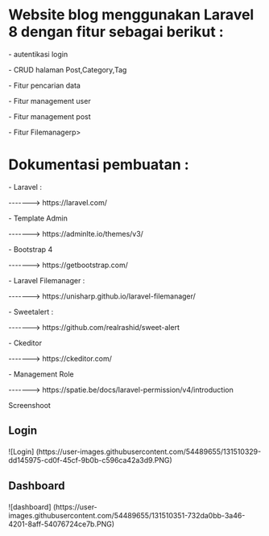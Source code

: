 <h1> Website blog menggunakan Laravel 8 dengan fitur sebagai berikut :</h1>
    <p> - autentikasi login</p>
    <p> - CRUD halaman Post,Category,Tag</p>
    <p> - Fitur pencarian data</p> 
    <p> - Fitur management user</p> 
    <p> - Fitur management post</p> 
    <p> - Fitur Filemanagerp></p>

<h1> Dokumentasi pembuatan :</h1>
    <p> - Laravel :</p>
        <p>-------> https://laravel.com/</p>
    <p> - Template Admin</p>
        <p> -------> https://adminlte.io/themes/v3/</p>
    <p> - Bootstrap 4</p>
        <p>-------> https://getbootstrap.com/</p>
    <p> - Laravel Filemanager : </p>
        <p>-------> https://unisharp.github.io/laravel-filemanager/</p>
    <p> - Sweetalert : </p>
        <p>-------> https://github.com/realrashid/sweet-alert</p>
    <p> - Ckeditor</p>
        <p>-------> https://ckeditor.com/</p> 
    <p> - Management Role</p>
        <p> -------> https://spatie.be/docs/laravel-permission/v4/introduction</p>
Screenshoot
<h2><p>Login</p></h2>
![Login] (https://user-images.githubusercontent.com/54489655/131510329-dd145975-cd0f-45cf-9b0b-c596ca42a3d9.PNG)
<h2><p>Dashboard</p></h2>
![dashboard] (https://user-images.githubusercontent.com/54489655/131510351-732da0bb-3a46-4201-8aff-54076724ce7b.PNG)


